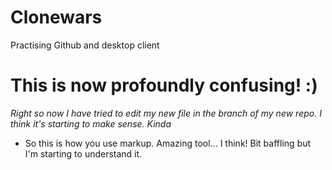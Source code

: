 # Clonewars
Practising Github and desktop client 
# This is now profoundly confusing! :)
>
*Right so now I have tried to edit my new file in the branch of my new repo. I think it's starting to make sense. Kinda*
>
+ So this is how you use markup. Amazing tool... I think! Bit baffling but I'm starting to understand it. 